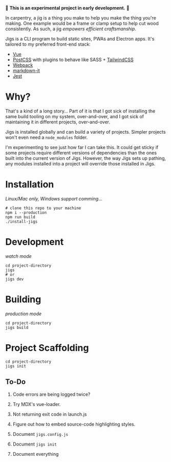 🚧 **This is an experimental project in early development.** 🚧

In carpentry, a jig is a thing you make to help you make the thing you're making. One example would be a frame or clamp setup to help cut wood consistently. As such, a jig _empowers efficient craftsmanship_.

Jigs is a CLI program to build static sites, PWAs and Electron apps. It's tailored to my preferred front-end stack:

  - [Vue](https://vuejs.org)
  - [PostCSS](https://postcss.org) with plugins to behave like SASS + [TailwindCSS](https://tailwindcss.com)
  - [Webpack](https://webpack.js.org)
  - [markdown-it](https://github.com/markdown-it/markdown-it)
  - [Jest](https://jestjs.io/)

# Why?

That's a kind of a long story&hellip; Part of it is that I got sick of installing the same build tooling on my system, over-and-over, and I got sick of maintaining it in different projects, over-and-over.

Jigs is installed globally and can build a variety of projects. Simpler projects won't even need a `node_modules` folder.

I'm experimenting to see just how far I can take this. It could get sticky if some projects require different versions of dependencies than the ones built into the current version of Jigs. However, the way Jigs sets up pathing, any modules installed into a project will override those installed in Jigs.

# Installation

*Linux/Mac only, Windows support comming&hellip;*

```shell
# clone this repo to your machine
npm i --production
npm run build
./install-jigs
```

# Development

*watch mode*

```shell
cd project-directory
jigs
# or
jigs dev
```

# Building

*production mode*

```shell
cd project-directory
jigs build
```

# Project Scaffolding

```shell
cd project-directory
jigs init
```

## To-Do

  1. Code errors are being logged twice?

  1. Try MDX's vue-loader.

  1. Not returning exit code in launch.js

  1. Figure out how to embed source-code highlighting styles.

  1. Document `jigs.config.js`

  1. Document `jigs init`

  1. Document everything
